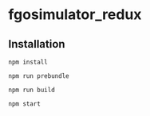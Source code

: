 # fgosimulator_redux
## Installation
```
npm install
```
```
npm run prebundle
```
```
npm run build
```
```
npm start
```
